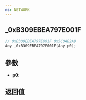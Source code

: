 ```yaml
---
ns: NETWORK
---
```

## _0xB309EBEA797E001F

```c
// 0xB309EBEA797E001F 0x5C0AB2A9
Any _0xB309EBEA797E001F(Any p0);
```


## 參數
* **p0**: 

## 返回值

